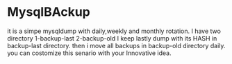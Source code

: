 # MysqlBAckup
it is a simpe mysqldump with daily,weekly and monthly rotation. I have two directory
1-backup-last 2-backup-old
I keep lastly dump with its HASH in backup-last directory. then i move all backups in backup-old directory daily.
you can costomize this senario with your Innovative idea.
